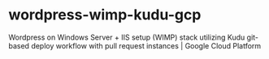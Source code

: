 # wordpress-wimp-kudu-gcp
Wordpress on Windows Server + IIS setup (WIMP) stack utilizing Kudu git-based deploy workflow with pull request instances | Google Cloud Platform
